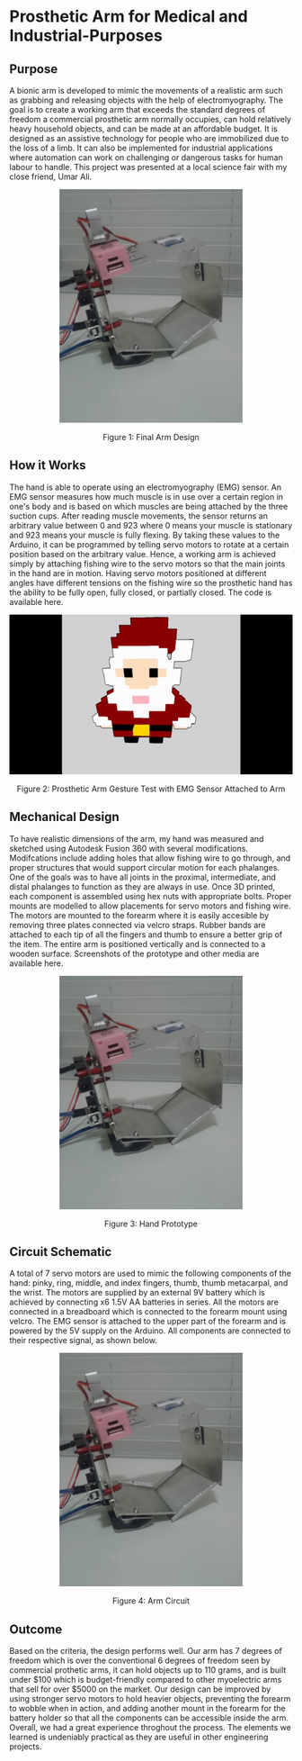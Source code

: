 # Prosthetic Arm for Medical and Industrial-Purposes

## Purpose
A bionic arm is developed to mimic the movements of a realistic arm such as grabbing and releasing objects with the help of electromyography. The goal is to create a working arm that exceeds the standard degrees of freedom a commercial prosthetic arm normally occupies, can hold relatively heavy household objects, and can be made at an affordable budget.  It is designed as an assistive technology for people who are immobilized due to the loss of a limb. It can also be implemented for industrial applications where automation can work on challenging or dangerous tasks for human labour to handle. This project was presented at a local science fair with my close friend, Umar Ali. 

<p align="center">
  <img src="https://github.com/GrantPau/APSC-101-Claw/blob/main/Drawings%2C%20Schematics%2C%20CAD%20Models/final-design.PNG"/>
</p>
<p align="center">Figure 1: Final Arm Design<p align="center">

## How it Works
The hand is able to operate using an electromyography (EMG) sensor. An EMG sensor measures how much muscle is in use over a certain region in one's body and is based on which muscles are being attached by the three suction cups. After reading muscle movements, the sensor returns an arbitrary value between 0 and 923 where 0 means your muscle is stationary and 923 means your muscle is fully flexing. By taking these values to the Arduino, it can be programmed by telling servo motors to rotate at a certain position based on the arbitrary value. Hence, a working arm is achieved simply by attaching fishing wire to the servo motors so that the main joints in the hand are in motion. Having servo motors positioned at different angles have different tensions on the fishing wire so the prosthetic hand has the ability to be fully open, fully closed, or partially closed. The code is available here.

<p align="center">
  <img src="https://github.com/GrantPau/Santa-Viewer/blob/main/Clips/santa.gif" alt="animated" />
</p>
<p align="center">Figure 2: Prosthetic Arm Gesture Test with EMG Sensor Attached to Arm

## Mechanical Design
To have realistic dimensions of the arm, my hand was measured and sketched using Autodesk Fusion 360 with several modifications. Modifcations include adding holes that allow fishing wire to go through, and proper structures that would support circular motion for each phalanges. One of the goals was to have all joints in the proximal, intermediate, and distal phalanges to function as they are always in use. Once 3D printed, each component is assembled using hex nuts with appropriate bolts. Proper mounts are modelled to allow placements for servo motors and fishing wire. The motors are mounted to the forearm where it is easily accesible by removing three plates connected via velcro straps. Rubber bands are attached to each tip of all the fingers and thumb to ensure a better grip of the item. The entire arm is positioned vertically and is connected to a wooden surface. Screenshots of the prototype and other media are available here.

<p align="center">
  <img src="https://github.com/GrantPau/APSC-101-Claw/blob/main/Drawings%2C%20Schematics%2C%20CAD%20Models/final-design.PNG"/>
</p>
<p align="center">Figure 3: Hand Prototype <p align="center">

## Circuit Schematic
A total of 7 servo motors are used to mimic the following components of the hand: pinky, ring, middle, and index fingers, thumb, thumb metacarpal, and the wrist. The motors are supplied by an external 9V battery which is achieved by connecting x6 1.5V AA batteries in series. All the motors are connected in a breadboard which is connected to the forearm mount using velcro. The EMG sensor is attached to the upper part of the forearm and is powered by the 5V supply on the Arduino. All components are connected to their respective signal, as shown below.

<p align="center">
  <img src="https://github.com/GrantPau/APSC-101-Claw/blob/main/Drawings%2C%20Schematics%2C%20CAD%20Models/final-design.PNG"/>
</p>
<p align="center">Figure 4: Arm Circuit <p align="center">

## Outcome
Based on the criteria, the design performs well. Our arm has 7 degrees of freedom which is over the conventional 6 degrees of freedom seen by commercial prothetic arms, it can hold objects up to 110 grams, and is built under $100 which is budget-friendly compared to other myoelectric arms that sell for over $5000 on the market. Our design can be improved by using stronger servo motors to hold heavier objects, preventing the forearm to wobble when in action, and adding another mount in the forearm for the battery holder so that all the components can be accessible inside the arm. Overall, we had a great experience throghout the process. The elements we learned is undeniably practical as they are useful in other engineering projects.
